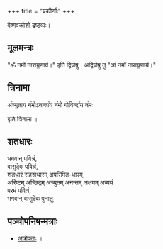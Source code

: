 +++
title = "प्रकीर्णाः"
+++

वैष्णवकोशो द्रष्टव्यः। 

## मूलमन्त्रः
"ॐ नमो॑ नाराय॒णाय॑।" इति द्विजेषु। अद्विजेषु तु "आं नमो॑ नाराय॒णाय॑।"



## त्रिनामा
अ꣡च्युताय न꣡मोऽनन्ता꣡य न꣡मो गोविन्दा꣡य न꣡मः 

इति त्रिनामा ।

## शतधारः
भगवान् पवित्रं,  
वासुदेवः पवित्रं,  
शतधारं सहस्रधारम् अपरिमित-धारम्  
अरिष्टम् अच्छिद्रम् अच्युतम् अनन्तम् अक्षयम् अव्ययं  
परमं पवित्रं,  
भगवान् वासुदेवः पुनातु 

## पञ्चोपनिषन्मत्राः
- [अत्रोक्ताः](/AgamaH_vaiShNavaH/shrI-sampradAyaH/kriyA/vishvAsa-sankalanam/bhUta-shuddhiH) । 